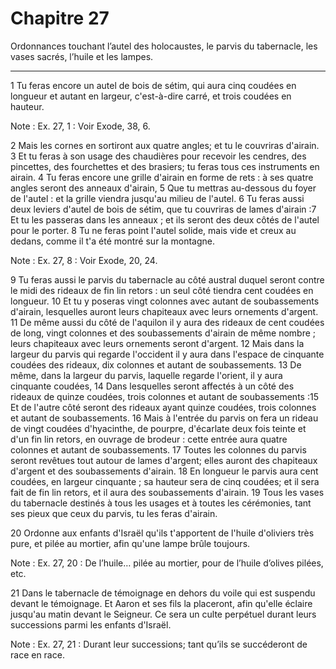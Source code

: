 # Chapitre 27

Ordonnances touchant l’autel des holocaustes, le parvis du tabernacle, les vases sacrés, l’huile et les lampes.

***

1 Tu feras encore un autel de bois de sétim, qui aura cinq coudées en longueur et autant en largeur, c'est-à-dire carré, et trois coudées en hauteur.

<span class="bible-note">Note : </span> Ex. 27, 1 : Voir Exode, 38, 6.

2 Mais les cornes en sortiront aux quatre angles; et tu le couvriras d'airain. 3 Et tu feras à son usage des chaudières pour recevoir les cendres, des pincettes, des fourchettes et des brasiers; tu feras tous ces instruments en airain. 4 Tu feras encore une grille d'airain en forme de rets : à ses quatre angles seront des anneaux d'airain, 5 Que tu mettras au-dessous du foyer de l'autel : et la grille viendra jusqu'au milieu de l'autel. 6 Tu feras aussi deux leviers d'autel de bois de sétim, que tu couvriras de lames d'airain :7 Et tu les passeras dans les anneaux ; et ils seront des deux côtés de l'autel pour le porter. 8 Tu ne feras point l'autel solide, mais vide et creux au dedans, comme il t'a été montré sur la montagne.

<span class="bible-note">Note : </span> Ex. 27, 8 : Voir Exode, 20, 24.


9 Tu feras aussi le parvis du tabernacle au côté austral duquel seront contre le midi des rideaux de fin lin retors : un seul côté tiendra cent coudées en longueur. 10 Et tu y poseras vingt colonnes avec autant de soubassements d'airain, lesquelles auront leurs chapiteaux avec leurs ornements d'argent. 11 De même aussi du côté de l'aquilon il y aura des rideaux de cent coudées de long, vingt colonnes et des soubassements d'airain de même nombre ; leurs chapiteaux avec leurs ornements seront d'argent. 12 Mais dans la largeur du parvis qui regarde l'occident il y aura dans l'espace de cinquante coudées des rideaux, dix colonnes et autant de soubassements. 13 De même, dans la largeur du parvis, laquelle regarde l'orient, il y aura cinquante coudées, 14 Dans lesquelles seront affectés à un côté des rideaux de quinze coudées, trois colonnes et autant de soubassements :15 Et de l'autre côté seront des rideaux ayant quinze coudées, trois colonnes et autant de soubassements. 16 Mais à l'entrée du parvis on fera un rideau
de vingt coudées d'hyacinthe, de pourpre, d'écarlate deux fois teinte et d'un fin lin retors, en ouvrage de brodeur : cette entrée aura quatre colonnes et autant de soubassements. 17 Toutes les colonnes du parvis seront revêtues tout autour de lames d'argent; elles auront des chapiteaux d'argent et des soubassements d'airain. 18 En longueur le parvis aura cent coudées, en largeur cinquante ; sa hauteur sera de cinq coudées; et il sera fait de fin lin retors, et il aura des soubassements d'airain. 19 Tous les vases du tabernacle destinés à tous les usages et à toutes les cérémonies, tant ses pieux que ceux du parvis, tu les feras d'airain.


20 Ordonne aux enfants d'Israël qu'ils t'apportent de l'huile d'oliviers très pure, et pilée au mortier, afin qu'une lampe brûle toujours.

<span class="bible-note">Note : </span> Ex. 27, 20 : De l’huile… pilée au mortier, pour de l’huile d’olives pilées, etc.

21 Dans le tabernacle de témoignage en dehors du voile qui est suspendu devant le témoignage. Et Aaron et ses fils la placeront, afin qu'elle éclaire jusqu'au matin devant le Seigneur. Ce sera un culte perpétuel durant leurs successions parmi les enfants d'Israël.

<span class="bible-note">Note : </span> Ex. 27, 21 : Durant leur successions; tant qu’ils se succéderont de race en race.

